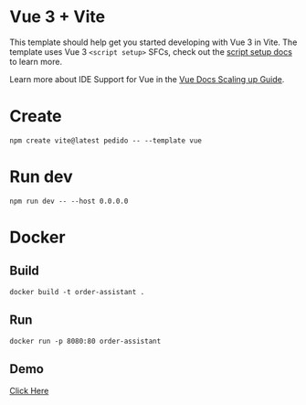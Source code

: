 # Vue 3 + Vite

This template should help get you started developing with Vue 3 in Vite. The template uses Vue 3 `<script setup>` SFCs, check out the [script setup docs](https://v3.vuejs.org/api/sfc-script-setup.html#sfc-script-setup) to learn more.

Learn more about IDE Support for Vue in the [Vue Docs Scaling up Guide](https://vuejs.org/guide/scaling-up/tooling.html#ide-support).

# Create
```
npm create vite@latest pedido -- --template vue
```

# Run dev
```
npm run dev -- --host 0.0.0.0
```

# Docker
## Build
```
docker build -t order-assistant .
```
## Run
```
docker run -p 8080:80 order-assistant
```

## Demo

[Click Here](https://orderassistant.hanauerlabs.com.br/)